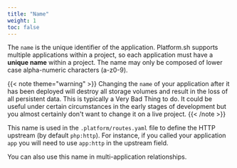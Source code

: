 ```yaml
---
title: "Name"
weight: 1
toc: false
---
```


The `name` is the unique identifier of the application. Platform.sh supports multiple applications within a project, so each application must have a **unique name** within a project. The name may only be composed of lower case alpha-numeric characters (a-z0-9).

{{< note theme="warning" >}}
Changing the `name` of your application after it has been deployed will destroy all storage volumes and result in the loss of all persistent data.  This is typically a Very Bad Thing to do. It could be useful under certain circumstances in the early stages of development but you almost certainly don't want to change it on a live project.
{{< /note >}}

This name is used in the `.platform/routes.yaml` file to define the HTTP upstream (by default `php:http`).  For instance, if you called your application `app` you will need to use `app:http` in the upstream field.

You can also use this name in multi-application relationships.
